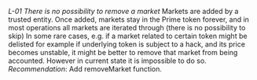 *L-01 There is no possibility to remove a market*
Markets are added by a trusted entity. Once added, markets stay in the Prime token forever, and in most operations all markets are iterated through (there is no possibility to skip)
In some rare cases, e.g. if a market related to certain token might be delisted for example if underlying token is subject to a hack, and its price becomes unstable, it might be better to remove that market from being accounted. However in current state it is impossible to do so.
*Recommendation*: Add removeMarket function.